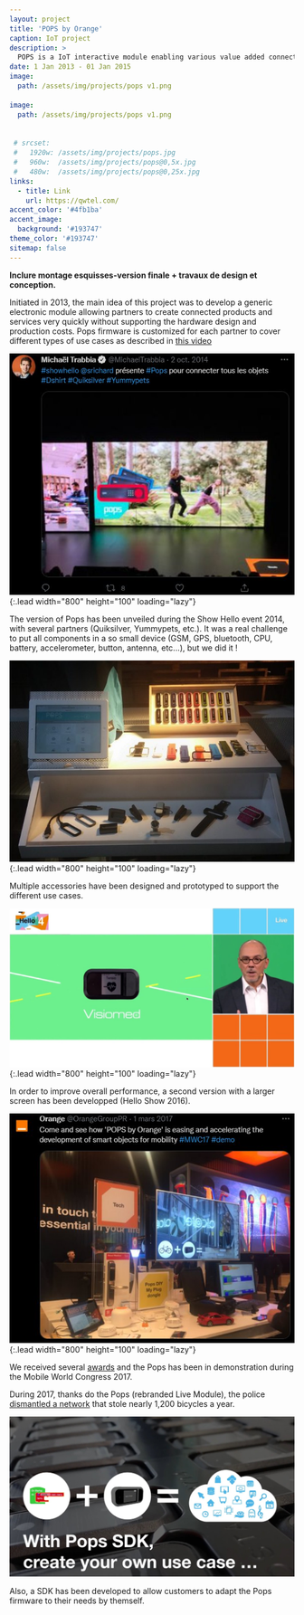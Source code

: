 ```yaml
---
layout: project
title: 'POPS by Orange'
caption: IoT project
description: >
  POPS is a IoT interactive module enabling various value added connected service.
date: 1 Jan 2013 - 01 Jan 2015
image: 
  path: /assets/img/projects/pops v1.png
  
image: 
  path: /assets/img/projects/pops v1.png

  
 # srcset: 
 #   1920w: /assets/img/projects/pops.jpg
 #   960w:  /assets/img/projects/pops@0,5x.jpg
 #   480w:  /assets/img/projects/pops@0,25x.jpg
links:
  - title: Link
    url: https://qwtel.com/
accent_color: '#4fb1ba'
accent_image:
  background: '#193747'
theme_color: '#193747'
sitemap: false
---
```


**Inclure montage esquisses-version finale + travaux de design et conception.**


Initiated in 2013, the main idea of ​​this project was to develop a generic electronic module allowing partners to create connected products and services very quickly without supporting the hardware design and production costs.
Pops firmware is customized for each partner to cover different types of use cases as described in [this video](https://www.youtube.com/watch?v=IOjeBXWswa0)

![Full-width image](/assets/img/projects/Pops_Twitter_Trabbia.jpg "Pops_Twitter_Trabbia"){:.lead width="800" height="100" loading="lazy"}

The version of Pops has been unveiled during the Show Hello event 2014, with several partners (Quiksilver, Yummypets, etc.).
It was a real challenge to put all components in a so small device (GSM, GPS, bluetooth, CPU, battery, accelerometer, button, antenna, etc...), but we did it !

![800x400](/assets/img/projects/Pops-quiksilver.jpg "Pops Quiksilver"){:.lead width="800" height="100" loading="lazy"}

Multiple accessories have been designed and prototyped to support the different use cases.


![400x400](/assets/img/projects/Pops_Twitter_Visiomed.jpg "Pops Visiomed"){:.lead width="800" height="100" loading="lazy"}

In order to improve overall performance, a second version with a larger screen has been developped (Hello Show 2016).


![400x400](/assets/img/projects/pops_Twitter_MWC17.jpg "Pops MWC2017"){:.lead width="800" height="100" loading="lazy"}

We received several [awards](/resume/#awards) and the Pops has been in demonstration during the Mobile World Congress 2017.


During 2017, thanks do the Pops (rebranded Live Module), the police [dismantled a network](https://www.linkedin.com/pulse/gr%C3%A2ce-au-live-module-dorange-la-police-d%C3%A9mant%C3%A8le-un-r%C3%A9seau-bretones/) that stole nearly 1,200 bicycles a year.


![400x400](/assets/img/projects/pops-SDK.jpg "Pops SDK")


Also, a SDK has been developed to allow customers to adapt the Pops firmware to their needs by themself.







